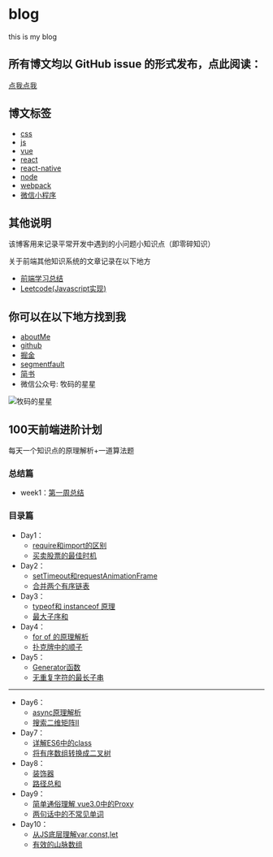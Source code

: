 # blog
 this is my blog
## 所有博文均以 GitHub issue 的形式发布，点此阅读：
[点我点我](https://github.com/funnycoderstar/blog/issues)

## 博文标签
- [css](https://github.com/funnycoderstar/blog/issues?utf8=%E2%9C%93&q=css)
- [js](https://github.com/funnycoderstar/blog/issues?utf8=%E2%9C%93&q=js)
- [vue](https://github.com/funnycoderstar/blog/issues?utf8=%E2%9C%93&q=vue)
- [react](https://github.com/funnycoderstar/blog/issues?utf8=%E2%9C%93&q=react)
- [react-native](https://github.com/funnycoderstar/blog/issues?utf8=%E2%9C%93&q=react-native)
- [node](https://github.com/funnycoderstar/blog/issues?utf8=%E2%9C%93&q=node)
- [webpack](https://github.com/funnycoderstar/blog/issues?utf8=%E2%9C%93&q=webpack)
- [微信小程序](https://github.com/funnycoderstar/blog/issues?utf8=%E2%9C%93&q=wxapp)
## 其他说明
该博客用来记录平常开发中遇到的小问题小知识点（即零碎知识）

关于前端其他知识系统的文章记录在以下地方
- [前端学习总结](https://wangyaxing.cn/summary/)
- [Leetcode(Javascript实现)](https://wangyaxing.cn/leetcode/)


## 你可以在以下地方找到我
- [aboutMe](http://wangyaxing.cn/)
- [github](https://github.com/funnycoderstar)
- [掘金](https://juejin.im/user/58c6a15544d9040068046025/activities)
- [segmentfault](https://segmentfault.com/u/funnycoderstar)
- [简书](https://www.jianshu.com/u/92fec6da2d1a)
- 微信公众号: 牧码的星星

![牧码的星星](https://cdn.suisuijiang.com/ImageMessage/5adad39555703565e79040fa_1583655092168.png)

## 100天前端进阶计划
每天一个知识点的原理解析+一道算法题

### 总结篇
- week1：[第一周总结](https://github.com/funnycoderstar/blog/issues/105)

### 目录篇

- Day1：
    - [require和import的区别](https://github.com/funnycoderstar/blog/issues/106)
    - [买卖股票的最佳时机](https://github.com/funnycoderstar/leetcode/issues/57)
- Day2：
    - [setTimeout和requestAnimationFrame](https://github.com/funnycoderstar/blog/issues/107)
    - [合并两个有序链表]()
- Day3：
    - [typeof和 instanceof 原理](https://github.com/funnycoderstar/blog/issues/108)
    - [最大子序和](https://github.com/funnycoderstar/leetcode/issues/48)
- Day4：
    - [for of 的原理解析](https://github.com/funnycoderstar/blog/issues/109)
    -  [扑克牌中的顺子](https://github.com/funnycoderstar/leetcode/issues/58)
- Day5：
    - [Generator函数](https://github.com/funnycoderstar/blog/issues/104)
    - [无重复字符的最长子串](https://github.com/funnycoderstar/leetcode/issues/32)
---

- Day6：
    - [async原理解析](https://github.com/funnycoderstar/blog/issues/110)
    - [搜索二维矩阵II](https://github.com/funnycoderstar/leetcode/issues/47)
- Day7：
   - [详解ES6中的class](https://github.com/funnycoderstar/blog/issues/111)
   - [将有序数组转换成二叉树](https://github.com/funnycoderstar/leetcode/issues/7) 
- Day8：
   - [装饰器](https://github.com/funnycoderstar/blog/issues/112)
   - [路径总和](https://github.com/funnycoderstar/leetcode/issues/8)
- Day9：
   - [简单通俗理解 vue3.0中的Proxy](https://github.com/funnycoderstar/blog/issues/113)
   - [两句话中的不常见单词](https://github.com/funnycoderstar/leetcode/issues/19)
- Day10：
   - [从JS底层理解var,const,let ](https://github.com/funnycoderstar/blog/issues/114)
   - [有效的山脉数组](https://github.com/funnycoderstar/leetcode/issues/36)